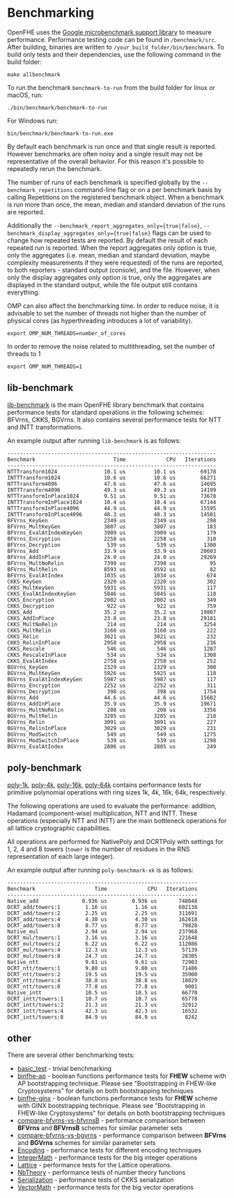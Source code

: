 # Benchmarking

OpenFHE uses the [Google microbenchmark support library](https://github.com/google/benchmark#running-benchmarks) to measure performance. Performance testing code can be found in `/benchmark/src`. After building, binaries are written to `/your_build_folder/bin/benchmark`. To build only tests and their dependencies, use the following command in the build folder:

```
make allbenchmark
```

To run the benchmark `benchmark-to-run` from the build folder for linux or macOS, run:

```
./bin/benchmark/benchmark-to-run
```

For Windows run:

 ```
 bin/benchmark/benchmark-to-run.exe
 ```

By default each benchmark is run once and that single result is reported. However benchmarks are often noisy and a single result may not be representative of the overall behavior. For this reason it's possible to repeatedly rerun the benchmark.

The number of runs of each benchmark is specified globally by the `--benchmark_repetitions` command-line flag or on a per benchmark basis by calling Repetitions on the registered benchmark object. When a benchmark is run more than once, the mean, median and standard deviation of the runs are reported.

Additionally the `--benchmark_report_aggregates_only={true|false}`, `--benchmark_display_aggregates_only={true|false}` flags can be used to change how repeated tests are reported. By default the result of each repeated run is reported. When the report aggregates only option is true, only the aggregates (i.e. mean, median and standard deviation, maybe complexity measurements if they were requested) of the runs are reported, to both reporters - standard output (console), and the file. However, when only the display aggregates only option is true, only the aggregates are displayed in the standard output, while the file output still contains everything.

OMP can also affect the benchmarking time. In order to reduce noise, it is advisable to set the number of threads not higher than the number of physical cores (as hyperthreading introduces a lot of variability).

```
export OMP_NUM_THREADS=number_of_cores
```

In order to remove the noise related to multithreading, set the number of threads to 1

```
export OMP_NUM_THREADS=1
```

## lib-benchmark

[lib-benchmark](lib-benchmark.cpp) is the main OpenFHE library benchmark that contains performance tests for standard operations in the following schemes: BFVrns, CKKS, BGVrns. It also contains several performance tests for NTT and INTT transformations.

An example output after running `lib-benchmark` is as follows:

```
-------------------------------------------------------------------
Benchmark                         Time             CPU   Iterations
-------------------------------------------------------------------
NTTTransform1024               10.1 us         10.1 us        69178
INTTTransform1024              10.6 us         10.6 us        66271
NTTTransform4096               47.6 us         47.6 us        14695
INTTTransform4096              49.3 us         49.3 us        14199
NTTTransformInPlace1024        9.51 us         9.51 us        73678
INTTTransformInPlace1024       10.4 us         10.4 us        67144
NTTTransformInPlace4096        44.9 us         44.9 us        15595
INTTTransformInPlace4096       48.3 us         48.3 us        14501
BFVrns_KeyGen                  2349 us         2349 us          298
BFVrns_MultKeyGen              3807 us         3807 us          183
BFVrns_EvalAtIndexKeyGen       3909 us         3909 us          179
BFVrns_Encryption              2258 us         2258 us          310
BFVrns_Decryption               539 us          539 us         1300
BFVrns_Add                     33.9 us         33.9 us        20603
BFVrns_AddInPlace              24.0 us         24.0 us        29269
BFVrns_MultNoRelin             7399 us         7398 us           95
BFVrns_MultRelin               8593 us         8592 us           82
BFVrns_EvalAtIndex             1035 us         1034 us          674
CKKS_KeyGen                    2320 us         2320 us          302
CKKS_MultKeyGen                5931 us         5931 us          117
CKKS_EvalAtIndexKeyGen         5846 us         5845 us          118
CKKS_Encryption                2002 us         2002 us          349
CKKS_Decryption                 922 us          922 us          759
CKKS_Add                       35.2 us         35.2 us        19807
CKKS_AddInPlace                23.8 us         23.8 us        29181
CKKS_MultNoRelin                214 us          214 us         3254
CKKS_MultRelin                 3160 us         3160 us          222
CKKS_Relin                     3021 us         3021 us          232
CKKS_RelinInPlace              2958 us         2958 us          236
CKKS_Rescale                    546 us          546 us         1287
CKKS_RescaleInPlace             534 us          534 us         1308
CKKS_EvalAtIndex               2758 us         2758 us          252
BGVrns_KeyGen                  2329 us         2329 us          300
BGVrns_MultKeyGen              5926 us         5925 us          118
BGVrns_EvalAtIndexKeyGen       5987 us         5987 us          117
BGVrns_Encryption              2252 us         2252 us          311
BGVrns_Decryption               398 us          398 us         1754
BGVrns_Add                     44.6 us         44.6 us        15682
BGVrns_AddInPlace              35.9 us         35.9 us        19671
BGVrns_MultNoRelin              208 us          208 us         3356
BGVrns_MultRelin               3205 us         3205 us          218
BGVrns_Relin                   3091 us         3091 us          227
BGVrns_RelinInPlace            3029 us         3029 us          231
BGVrns_ModSwitch                549 us          549 us         1275
BGVrns_ModSwitchInPlace         539 us          539 us         1298
BGVrns_EvalAtIndex             2806 us         2805 us          249
```

## poly-benchmark

[poly-1k](poly-benchmark-1k.cpp), [poly-4k](poly-benchmark-4k.cpp), [poly-16k](poly-benchmark-16k.cpp), [poly-64k](poly-test-64k.cpp)
contains performance tests for primitive polynomial operations with ring sizes 1k, 4k, 16k, 64k, respectively.

The following operations are used to evaluate the performance: addition, Hadamard (component-wise) multiplication, NTT and INTT. These operations (especially NTT and iNTT) are the main bottleneck operations for all lattice cryptographic capabilities.

All operations are performed for NativePoly and DCRTPoly with settings for 1, 2, 4 and 8 towers (`tower` is the number of residues in the RNS representation of each large integer).

An example output after running `poly-benchmark-xk` is as follows:

```
-------------------------------------------------------------
Benchmark                   Time             CPU   Iterations
-------------------------------------------------------------
Native_add              0.936 us        0.936 us       748048
DCRT_add/towers:1        1.16 us         1.16 us       602138
DCRT_add/towers:2        2.25 us         2.25 us       311691
DCRT_add/towers:4        4.30 us         4.30 us       162618
DCRT_add/towers:8        8.77 us         8.77 us        79828
Native_mul               2.94 us         2.94 us       237968
DCRT_mul/towers:1        3.16 us         3.16 us       221648
DCRT_mul/towers:2        6.22 us         6.22 us       112086
DCRT_mul/towers:4        12.3 us         12.3 us        57139
DCRT_mul/towers:8        24.7 us         24.7 us        28305
Native_ntt               9.61 us         9.61 us        72903
DCRT_ntt/towers:1        9.80 us         9.80 us        71486
DCRT_ntt/towers:2        19.5 us         19.5 us        35900
DCRT_ntt/towers:4        38.8 us         38.8 us        18029
DCRT_ntt/towers:8        77.8 us         77.8 us         9001
Native_intt              10.5 us         10.5 us        66770
DCRT_intt/towers:1       10.7 us         10.7 us        65778
DCRT_intt/towers:2       21.3 us         21.3 us        32912
DCRT_intt/towers:4       42.3 us         42.3 us        16532
DCRT_intt/towers:8       84.9 us         84.9 us         8242
```

## other

There are several other benchmarking tests:

* [basic_test](basic_test.cpp) - trivial benchmarking
* [binfhe-ap](binfhe-ap.cpp) - boolean functions performance tests for **FHEW** scheme with AP bootstrapping technique. Please see "Bootstrapping in FHEW-like Cryptosystems" for details on both bootstrapping techniques
* [binfhe-ginx](binfhe-ginx.cpp) - boolean functions performance tests for **FHEW** scheme with GINX bootstrapping technique. Please see "Bootstrapping in FHEW-like Cryptosystems" for details on both bootstrapping techniques
* [compare-bfvrns-vs-bfvrnsB](compare-bfvrns-vs-bfvrnsB.cpp) - performance comparison between **BFVrns** and **BFVrnsB** schemes for similar parameter sets
* [compare-bfvrns-vs-bgvrns](compare-bfvrns-vs-bgvrns.cpp) - performance comparison between **BFVrns** and **BGVrns** schemes for similar parameter sets
* [Encoding](Encoding.cpp) - performance tests for different encoding techniques
* [IntegerMath](IntegerMath.cpp) - performance tests for the big integer operations
* [Lattice](Lattice.cpp) - performance tests for the Lattice operations.
* [NbTheory](NbTheory.cpp) - performance tests of number theory functions
* [Serialization](serialize-ckks.cpp) - performance tests of CKKS serialization
* [VectorMath](VectorMath.cpp) - performance tests for the big vector operations
